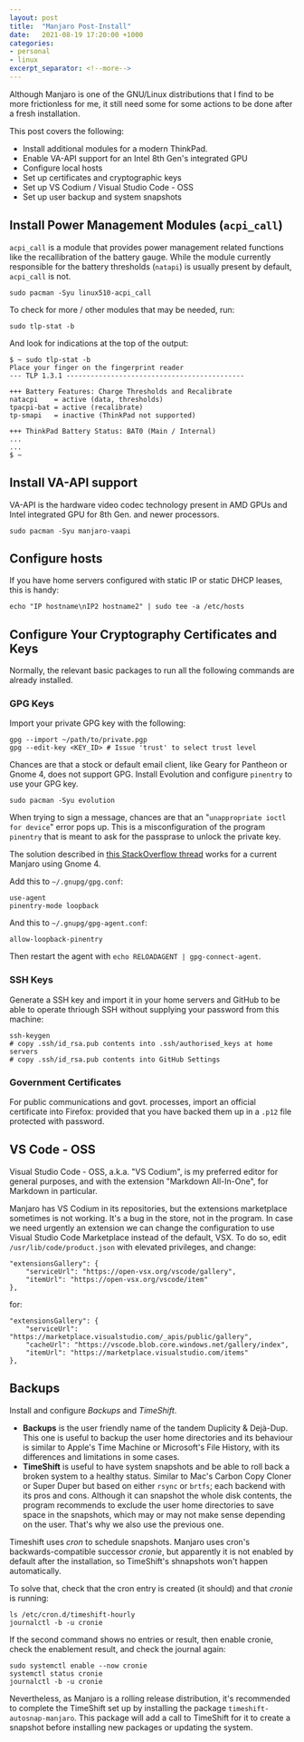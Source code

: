 ```yaml
---
layout: post
title:  "Manjaro Post-Install"
date:   2021-08-19 17:20:00 +1000
categories:
- personal
- linux
excerpt_separator: <!--more-->
---
```

Although Manjaro is one of the GNU/Linux distributions that I find to be more frictionless for me, it still need some for some actions to be done after a fresh installation.

This post covers the following:

- Install additional modules for a modern ThinkPad.
- Enable VA-API support for an Intel 8th Gen's integrated GPU
- Configure local hosts
- Set up certificates and cryptographic keys
- Set up VS Codium / Visual Studio Code - OSS
- Set up user backup and system snapshots

<!--more-->
## Install Power Management Modules (`acpi_call`)
`acpi_call` is a module that provides power management related functions like the recallibration of the battery gauge. While the module currently responsible for the battery thresholds (`natapi`) is usually present by default, `acpi_call` is not.

```
sudo pacman -Syu linux510-acpi_call
```

To check for more / other modules that may be needed, run:
```
sudo tlp-stat -b
```
And look for indications at the top of the output:
```
$ ~ sudo tlp-stat -b                                                      
Place your finger on the fingerprint reader
--- TLP 1.3.1 --------------------------------------------

+++ Battery Features: Charge Thresholds and Recalibrate
natacpi    = active (data, thresholds)
tpacpi-bat = active (recalibrate)
tp-smapi   = inactive (ThinkPad not supported)

+++ ThinkPad Battery Status: BAT0 (Main / Internal)
...
...
$ ~
```

## Install VA-API support
VA-API is the hardware video codec technology present in AMD GPUs and Intel integrated GPU for 8th Gen. and newer processors.
```
sudo pacman -Syu manjaro-vaapi
```

## Configure hosts
If you have home servers configured with static IP or static DHCP leases, this is handy:
```
echo "IP hostname\nIP2 hostname2" | sudo tee -a /etc/hosts
```

## Configure Your Cryptography Certificates and Keys
Normally, the relevant basic packages to run all the following commands are already installed.

### GPG Keys
Import your private GPG key with the following: 
```
gpg --import ~/path/to/private.pgp
gpg --edit-key <KEY_ID> # Issue 'trust' to select trust level
```

Chances are that a stock or default email client, like Geary for Pantheon or Gnome 4, does not support GPG. Install Evolution and configure `pinentry` to use your GPG key.
```
sudo pacman -Syu evolution
```
When trying to sign a message, chances are that an "`unappropriate ioctl for device`" error pops up. This is a misconfiguration of the program `pinentry` that is meant to ask for the passprase to unlock the private key.

The solution described in [this StackOverflow thread](https://stackoverflow.com/a/59170001/211280) works for a current Manjaro using Gnome 4.

Add this to `~/.gnupg/gpg.conf`:

```
use-agent 
pinentry-mode loopback
```

And this to `~/.gnupg/gpg-agent.conf`:

```
allow-loopback-pinentry
```

Then restart the agent with `echo RELOADAGENT | gpg-connect-agent`.

### SSH Keys
Generate a SSH key and import it in your home servers and GitHub to be able to operate thriough SSH without supplying your password from this machine:
```
ssh-keygen
# copy .ssh/id_rsa.pub contents into .ssh/authorised_keys at home servers
# copy .ssh/id_rsa.pub contents into GitHub Settings 
```

### Government Certificates
For public communications and govt. processes, import an official certificate into Firefox: provided that you have backed them up in a `.p12` file protected with password.


## VS Code - OSS
Visual Studio Code - OSS, a.k.a. "VS Codium", is my preferred editor for general purposes, and with the extension "Markdown All-In-One", for Markdown in particular. 

Manjaro has VS Codium in its repositories, but the extensions marketplace sometimes is not working. It's a bug in the store, not in the program. In case we need urgently an extension we can change the configuration to use Visual Studio Code Marketplace instead of the default, VSX. To do so, edit `/usr/lib/code/product.json` with elevated privileges, and change:
```
"extensionsGallery": {
    "serviceUrl": "https://open-vsx.org/vscode/gallery",
    "itemUrl": "https://open-vsx.org/vscode/item"
},
```
for: 
```
"extensionsGallery": {
    "serviceUrl": "https://marketplace.visualstudio.com/_apis/public/gallery",
    "cacheUrl": "https://vscode.blob.core.windows.net/gallery/index",
    "itemUrl": "https://marketplace.visualstudio.com/items"
},

```

## Backups
Install and configure *Backups* and *TimeShift*.

- **Backups** is the user friendly name of the tandem Duplicity & Dejà-Dup. This one is useful to backup the user home directories and its behaviour is similar to Apple's Time Machine or Microsoft's File History, with its differences and limitations in some cases. 
- **TimeShift** is useful to have system snapshots and be able to roll back a broken system to a healthy status. Similar to Mac's Carbon Copy Cloner or Super Duper but based on either `rsync` or `brtfs`; each backend with its pros and cons. Although it can snapshot the whole disk contents, the program recommends to exclude the user home directories to save space in the snapshots, which may or may not make sense depending on the user. That's why we also use the previous one.

Timeshift uses *cron* to schedule snapshots. Manjaro uses cron's backwards-compatible successor *cronie*, but apparently it is not enabled by default after the installation, so TimeShift's shnapshots won't happen automatically. 

To solve that, check that the cron entry is created (it should) and that *cronie* is running:
```
ls /etc/cron.d/timeshift-hourly
journalctl -b -u cronie
```
If the second command shows no entries or result, then enable cronie, check the enablement result, and check the journal again:
```
sudo systemctl enable --now cronie
systemctl status cronie
journalctl -b -u cronie
```

Nevertheless, as Manjaro is a rolling release distribution, it's recommended to complete the TimeShift set up by installing the package `timeshift-autosnap-manjaro`. This package will add a call to TimeShift for it to create a snapshot before installing new packages or updating the system.